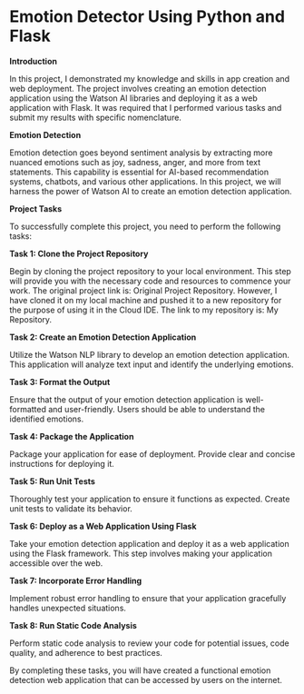 <h1>Emotion Detector Using Python and Flask</h1>

**Introduction**

In this project, I demonstrated my knowledge and skills in app creation and web deployment. The project involves creating an emotion detection application using the Watson AI libraries and deploying it as a web application with Flask. It was required that I performed various tasks and submit my results with specific nomenclature.

**Emotion Detection**

Emotion detection goes beyond sentiment analysis by extracting more nuanced emotions such as joy, sadness, anger, and more from text statements. This capability is essential for AI-based recommendation systems, chatbots, and various other applications. In this project, we will harness the power of Watson AI to create an emotion detection application.

**Project Tasks**

To successfully complete this project, you need to perform the following tasks:

**Task 1: Clone the Project Repository**

Begin by cloning the project repository to your local environment. This step will provide you with the necessary code and resources to commence your work. The original project link is: Original Project Repository. However, I have cloned it on my local machine and pushed it to a new repository for the purpose of using it in the Cloud IDE. The link to my repository is: My Repository.

**Task 2: Create an Emotion Detection Application**

Utilize the Watson NLP library to develop an emotion detection application. This application will analyze text input and identify the underlying emotions.

**Task 3: Format the Output**

Ensure that the output of your emotion detection application is well-formatted and user-friendly. Users should be able to understand the identified emotions.

**Task 4: Package the Application**

Package your application for ease of deployment. Provide clear and concise instructions for deploying it.

**Task 5: Run Unit Tests**

Thoroughly test your application to ensure it functions as expected. Create unit tests to validate its behavior.

**Task 6: Deploy as a Web Application Using Flask**

Take your emotion detection application and deploy it as a web application using the Flask framework. This step involves making your application accessible over the web.

**Task 7: Incorporate Error Handling**

Implement robust error handling to ensure that your application gracefully handles unexpected situations.

**Task 8: Run Static Code Analysis**

Perform static code analysis to review your code for potential issues, code quality, and adherence to best practices.

By completing these tasks, you will have created a functional emotion detection web application that can be accessed by users on the internet.
